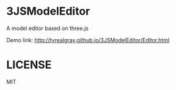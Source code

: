 # 3JSModelEditor
A model editor based on three.js

Demo link: http://tyrealgray.github.io/3JSModelEditor/Editor.html

LICENSE
===
MIT
